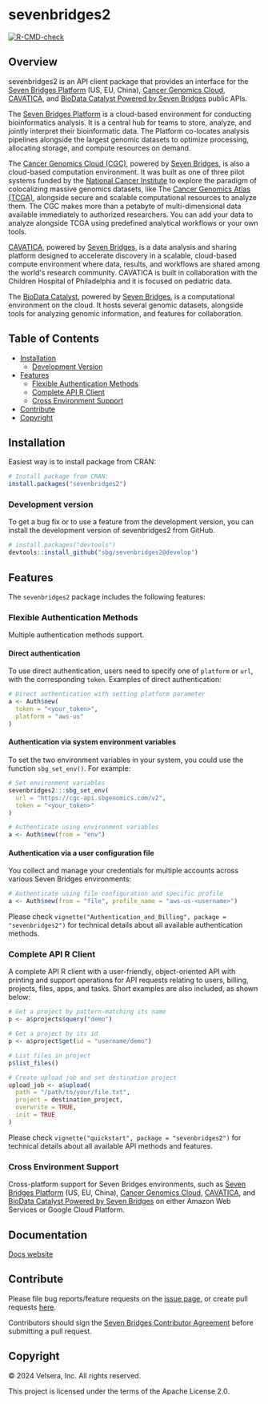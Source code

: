 # sevenbridges2 <!-- omit in toc -->

<!-- badges: start -->
  [![R-CMD-check](https://github.com/sbg/sevenbridges2/actions/workflows/R-CMD-check.yaml/badge.svg)](https://github.com/sbg/sevenbridges2/actions/workflows/R-CMD-check.yaml)
  <!-- badges: end -->

## Overview <!-- omit in toc -->

sevenbridges2 is an API client package that provides an interface for the [Seven Bridges Platform](https://www.sevenbridges.com/) (US, EU, China), [Cancer Genomics Cloud](https://www.cancergenomicscloud.org/), [CAVATICA](https://www.cavatica.org/), and [BioData Catalyst Powered by Seven Bridges](https://platform.sb.biodatacatalyst.nhlbi.nih.gov/) public APIs.

The [Seven Bridges Platform](https://www.sevenbridges.com/) is a cloud-based environment for conducting bioinformatics analysis. It is a central hub for teams to store, analyze, and jointly interpret their bioinformatic data. The Platform co-locates analysis pipelines alongside the largest genomic datasets to optimize processing, allocating storage, and compute resources on demand.

The [Cancer Genomics Cloud (CGC)](https://www.cancergenomicscloud.org/), powered by [Seven Bridges](https://www.sevenbridges.com/), is also a cloud-based computation environment. It was built as one of three pilot systems funded by the [National Cancer Institute](https://www.cancer.gov) to explore the paradigm of colocalizing massive genomics datasets, like The [Cancer Genomics Atlas (TCGA)](https://www.cancer.gov/ccg/research/genome-sequencing/tcga), alongside secure and scalable computational resources to analyze them. The CGC makes more than a petabyte of multi-dimensional data available immediately to authorized researchers. You can add your data to analyze alongside TCGA using predefined analytical workflows or your own tools.

[CAVATICA](https://www.cavatica.org/), powered by [Seven Bridges](https://www.sevenbridges.com), is a data analysis and sharing platform designed to accelerate discovery in a scalable, cloud-based compute environment where data, results, and workflows are shared among the world's research community. CAVATICA is built in collaboration with the Children Hospital of Philadelphia and it is focused on pediatric data.

The [BioData Catalyst](https://platform.sb.biodatacatalyst.nhlbi.nih.gov/), powered by [Seven Bridges](https://www.sevenbridges.com), is a computational environment on the cloud. It hosts several genomic datasets, alongside tools for analyzing genomic information, and features for collaboration.

## Table of Contents <!-- omit in toc -->

- [Installation](#installation)
  - [Development Version](#development-version)
- [Features](#features)
  - [Flexible Authentication Methods](#flexible-authentication-methods)
  - [Complete API R Client](#complete-api-r-client)
  - [Cross Environment Support](#cross-environment-support)
- [Contribute](#contribute)
- [Copyright](#copyright)

## Installation

Easiest way is to install package from CRAN:

``` r
# Install package from CRAN:
install.packages("sevenbridges2")
```
### Development version

To get a bug fix or to use a feature from the development version, you
can install the development version of sevenbridges2 from GitHub.

``` r
# install.packages("devtools")
devtools::install_github("sbg/sevenbridges2@develop")
```

## Features

The `sevenbridges2` package includes the following features:

### Flexible Authentication Methods

Multiple authentication methods support.

#### Direct authentication

To use direct authentication, users need to specify one of `platform` or `url`,
with the corresponding `token`. Examples of direct authentication:

```r
# Direct authentication with setting platform parameter
a <- Auth$new(
  token = "<your_token>",
  platform = "aws-us"
)
```

#### Authentication via system environment variables

To set the two environment variables in your system, you could use
the function `sbg_set_env()`. For example:

```r
# Set environment variables
sevenbridges2:::sbg_set_env(
  url = "https://cgc-api.sbgenomics.com/v2",
  token = "<your_token>"
)

# Authenticate using environment variables
a <- Auth$new(from = "env")
```

#### Authentication via a user configuration file

You collect and manage your credentials for multiple accounts across various 
Seven Bridges environments:

```r
# Authenticate using file configuration and specific profile
a <- Auth$new(from = "file", profile_name = "aws-us-<username>")
```


Please check `vignette("Authentication_and_Billing", package = "sevenbridges2")` for technical details about all available authentication methods.

### Complete API R Client

A complete API R client with a user-friendly, object-oriented API with printing and support operations for API requests relating to users, billing, projects, files, apps, and tasks. Short examples are also included, as shown below:

```r
# Get a project by pattern-matching its name
p <- a$projects$query("demo")

# Get a project by its id
p <- a$project$get(id = "username/demo")

# List files in project
p$list_files()

# Create upload job and set destination project
upload_job <- a$upload(
  path = "/path/to/your/file.txt",
  project = destination_project,
  overwrite = TRUE,
  init = TRUE
)
```

Please check `vignette("quickstart", package = "sevenbridges2")` for technical details about all available API methods and features.

### Cross Environment Support

Cross-platform support for Seven Bridges environments, such as [Seven Bridges Platform](https://www.sevenbridges.com/) (US, EU, China), [Cancer Genomics Cloud](https://www.cancergenomicscloud.org/), [CAVATICA](https://www.cavatica.org/), and [BioData Catalyst Powered by Seven Bridges](https://platform.sb.biodatacatalyst.nhlbi.nih.gov/) on either Amazon Web Services or Google Cloud Platform.

## Documentation

[Docs website](https://sbg.github.io/sevenbridges2/index.html)

## Contribute

Please file bug reports/feature requests on the [issue page](https://github.com/sbg/sevenbridges2/issues), or create pull requests [here](https://github.com/sbg/sevenbridges2/pulls).

Contributors should sign the [Seven Bridges Contributor Agreement](https://secure.na1.echosign.com/public/esignWidget?wid=CBFCIBAA3AAABLblqZhAqt_9rHEqy2MggS0uWRmKHUN2HYi8DWNjkgg5N68iKAhRFTy7k2AOEpRHMMorxc_0*) before submitting a pull request.

## Copyright

© 2024 Velsera, Inc. All rights reserved.

This project is licensed under the terms of the Apache License 2.0.
